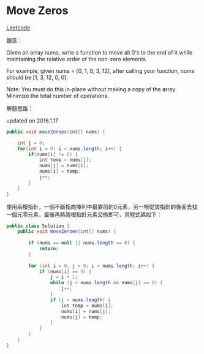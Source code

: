 # Move Zeros

[Leetcode](https://leetcode.com/problems/move-zeroes/)

題意：

Given an array nums, write a function to move all 0's to the end of it while maintaining the relative order of the non-zero elements.

For example, given nums = [0, 1, 0, 3, 12], after calling your function, nums should be [1, 3, 12, 0, 0].

Note:
You must do this in-place without making a copy of the array.
Minimize the total number of operations.


解題思路：

updated on 2016.1.17

```java
public void moveZeroes(int[] nums) {

    int j = 0;
    for(int i = 0; i < nums.length; i++) {
        if(nums[i] != 0) {
            int temp = nums[j];
            nums[j] = nums[i];
            nums[i] = temp;
            j++;
        }
    }
}
```

使用兩根指針，一個不斷指向陣列中最靠前的0元素，另一根從該指針的後面去找一個元零元素，最後再將兩根指針元素交換即可，其程式碼如下：

```java
public class Solution {
    public void moveZeroes(int[] nums) {
        
        if (nums == null || nums.length == 0) {
            return;
        }
        
        for (int i = 0, j = 0; i < nums.length; i++) {
            if (nums[i] == 0) {
                j = i + 1;
                while (j < nums.length && nums[j] == 0) {
                    j++;
                }
                if (j < nums.length) {
                    int temp = nums[i];
                    nums[i] = nums[j];
                    nums[j] = temp;
                }
            }
        }
    }
}
```